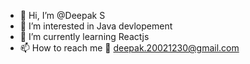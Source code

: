 - 👋 Hi, I’m @Deepak S
- 👀 I’m interested in Java devlopement
- 🌱 I’m currently learning Reactjs
- 📫 How to reach me  📧 deepak.20021230@gmail.com

<!---
Deepak-3012/Deepak-3012 is a ✨ special ✨ repository because its `README.md` (this file) appears on your GitHub profile.
You can click the Preview link to take a look at your changes.
--->
